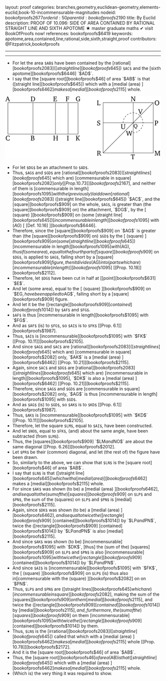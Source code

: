 layout: proof
categories: branches,geometry,euclidean-geometry,elements-euclid,book-10-incommensurable-magnitudes
nodeid: bookofproofs$2677
orderid: 50
parentid: bookofproofs$2190
title: By Euclid
description: PROOF OF 10.096: SIDE OF AREA CONTAINED BY RATIONAL STRAIGHT LINE AND SIXTH APOTOME &#9733; master graduate maths &#10004; visit BookOfProofs now!
references: bookofproofs$6419
keywords: apotome,area,contained,line,rational,side,sixth,straight,proof
contributors: @Fitzpatrick,bookofproofs

---


---



* For let the area `$AB$` have been contained by the [rational][bookofproofs$2083] ([straight line][bookofproofs$645]) `$AC$` and the [sixth apotome][bookofproofs$6446] `$AD$`.
* I say that the [square root][bookofproofs$46] of area `$AB$` is that ([straight line][bookofproofs$645]) which with a [medial (area) ][bookofproofs$6462] makes a [medial][bookofproofs$2115] whole.

![fig093e](https://github.com/bookofproofs/bookofproofs.github.io/blob/main/_sources/_assets/images/euclid/Book10/fig093e.png?raw=true)

* For let `$DG$` be an attachment to `$AD$`.
* Thus, `$AG$` and `$GD$` are [rational][bookofproofs$2083] ([straight lines][bookofproofs$645] which are) [commensurable in square][bookofproofs$2082] only [[Prop. 10.73]][bookofproofs$2167], and neither of them is [commensurable in length][bookofproofs$1095] with the (previously) laid down [rational][bookofproofs$2083] ([straight line][bookofproofs$645]) `$AC$`, and the [square][bookofproofs$909] on the whole, `$AG$`, is greater than (the [square][bookofproofs$909] on) the attachment, `$DG$`, by the [ (square) ][bookofproofs$909] on (some [straight line][bookofproofs$645]) [incommensurable in length][bookofproofs$1095] with ($AG$) [ [Def. 10.16] ][bookofproofs$6446].
* Therefore, since the [square][bookofproofs$909] on `$AG$` is greater than (the [square][bookofproofs$909] on) `$GD$` by the [ (square) ][bookofproofs$909] on (some [straight line][bookofproofs$645]) [incommensurable in length][bookofproofs$1095] with ($AG$), thus if (some area), equal to the fourth part of [square][bookofproofs$909] on `$DG$`, is applied to `$AG$`, falling short by a [square][bookofproofs$909] figure, then it divides ($AG$) into (parts which are) [incommensurable (in length) ][bookofproofs$1095] [[Prop. 10.18]][bookofproofs$2112].
* Therefore, let `$DG$` have been cut in half at [[point][bookofproofs$631] `$E$`.
* And let (some area), equal to the [ (square) ][bookofproofs$909] on `$EG$`, have been applied to `$AG$`, falling short by a [square][bookofproofs$909] figure.
* And let it be the ([rectangle][bookofproofs$909] [contained][bookofproofs$1014]) by `$AF$` and `$FG$`.
* `$AF$` is thus [incommensurable in length][bookofproofs$1095] with `$FG$`.
* And as `$AF$` (is) to `$FG$`, so `$AI$` is to `$FK$` [[Prop. 6.1]][bookofproofs$1987].
* Thus, `$AI$` is [incommensurable][bookofproofs$1095] with `$FK$` [[Prop. 10.11]][bookofproofs$2105].
* And since `$AG$` and `$AC$` are [rational][bookofproofs$2083] ([straight lines][bookofproofs$645] which are) [commensurable in square][bookofproofs$2082] only, `$AK$` is a [medial (area) ][bookofproofs$6462] [[Prop. 10.21]][bookofproofs$2115].
* Again, since `$AC$` and `$DG$` are [rational][bookofproofs$2083] ([straight lines][bookofproofs$645] which are) [incommensurable in length][bookofproofs$1095], `$DK$` is also a [medial (area) ][bookofproofs$6462] [[Prop. 10.21]][bookofproofs$2115].
* Therefore, since `$AG$` and `$GD$` are [commensurable in square][bookofproofs$2082] only, `$AG$` is thus [incommensurable in length][bookofproofs$1095] with `$GD$`.
* And as `$AG$` (is) to `$GD$`, so `$AK$` is to `$KD$` [[Prop. 6.1]][bookofproofs$1987].
* Thus, `$AK$` is [incommensurable][bookofproofs$1095] with `$KD$` [[Prop. 10.11]][bookofproofs$2105].
* Therefore, let the square `$LM$`, equal to `$AI$`, have been constructed.
* And let `$NO$`, equal to `$FK$`, (and) about the same angle, have been subtracted (from `$LM$`).
* Thus, the [squares][bookofproofs$909] `$LM$` and `$NO$` are about the same diagonal [[Prop. 6.26]][bookofproofs$2012].
* Let `$PR$` be their (common) diagonal, and let (the rest of) the figure have been drawn.
* So, similarly to the above, we can show that `$LN$` is the [square root][bookofproofs$46] of area `$AB$`.
* I say that `$LN$` is that ([straight line][bookofproofs$645]) which with a [medial (area) ][bookofproofs$6462] makes a [medial][bookofproofs$2115] whole.
* For since `$AK$` was shown (to be) a [medial (area) ][bookofproofs$6462], and is equal to the (sum of the) [squares][bookofproofs$909] on `$LP$` and `$PN$`, the sum of the (squares) on `$LP$` and `$PN$` is [medial][bookofproofs$2115].
* Again, since `$DK$` was shown (to be) a [medial (area) ][bookofproofs$6462], and is equal to twice the ([rectangle][bookofproofs$909] [contained][bookofproofs$1014]) by `$LP$` and `$PN$`, twice the ([rectangle][bookofproofs$909] [contained][bookofproofs$1014]) by `$LP$` and `$PN$` is also [medial][bookofproofs$2115].
* And since `$AK$` was shown (to be) [incommensurable][bookofproofs$1095] with `$DK$`, [thus] the (sum of the) [squares][bookofproofs$909] on `$LP$` and `$PN$` is also [incommensurable][bookofproofs$1095] with twice the ([rectangle][bookofproofs$909] [contained][bookofproofs$1014]) by `$LP$` and `$PN$`.
* And since `$AI$` is [incommensurable][bookofproofs$1095] with `$FK$`, the [ (square) ][bookofproofs$909] on `$LP$` (is) thus also in[commensurable with the (square) ][bookofproofs$2082] on on `$PN$`.
* Thus, `$LP$` and `$PN$` are ([straight lines][bookofproofs$645] which are) [incommensurable in square][bookofproofs$2082], making the sum of the [squares][bookofproofs$909] on them [medial][bookofproofs$2115], and twice the ([rectangle][bookofproofs$909] [contained][bookofproofs$1014]) by [medial][bookofproofs$2115], and, furthermore, the (sum of the) [squares][bookofproofs$909] on them [incommensurable][bookofproofs$1095] with twice the ([rectangle][bookofproofs$909] [contained][bookofproofs$1014]) by them.
* Thus, `$LN$` is the [irrational][bookofproofs$2083] ([straight line][bookofproofs$645]) called that which with a [medial (area) ][bookofproofs$6462] makes a [medial][bookofproofs$2115] whole [[Prop. 10.78]][bookofproofs$2172].
* And it is the [square root][bookofproofs$46] of area `$AB$`.
* Thus, the [square root][bookofproofs$46] of area ($AB$) is that ([straight line][bookofproofs$645]) which with a [medial (area) ][bookofproofs$6462] makes a [medial][bookofproofs$2115] whole.
* (Which is) the very thing it was required to show.
